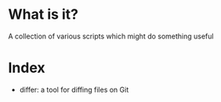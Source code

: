 # What is it?

A collection of various scripts which might do something useful

# Index

- differ: a tool for diffing files on Git
